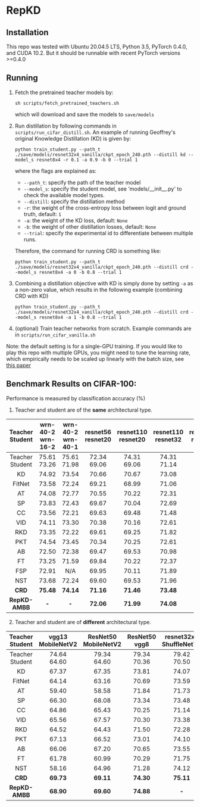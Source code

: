 # RepKD


## Installation

This repo was tested with Ubuntu 20.04.5 LTS, Python 3.5, PyTorch 0.4.0, and CUDA 10.2. But it should be runnable with recent PyTorch versions >=0.4.0

## Running

1. Fetch the pretrained teacher models by:

    ```
    sh scripts/fetch_pretrained_teachers.sh
    ```
   which will download and save the models to `save/models`
   
2. Run distillation by following commands in `scripts/run_cifar_distill.sh`. An example of running Geoffrey's original Knowledge Distillation (KD) is given by:

    ```
    python train_student.py --path_t ./save/models/resnet32x4_vanilla/ckpt_epoch_240.pth --distill kd --model_s resnet8x4 -r 0.1 -a 0.9 -b 0 --trial 1
    ```
    where the flags are explained as:
    - `--path_t`: specify the path of the teacher model
    - `--model_s`: specify the student model, see 'models/\_\_init\_\_.py' to check the available model types.
    - `--distill`: specify the distillation method
    - `-r`: the weight of the cross-entropy loss between logit and ground truth, default: `1`
    - `-a`: the weight of the KD loss, default: `None`
    - `-b`: the weight of other distillation losses, default: `None`
    - `--trial`: specify the experimental id to differentiate between multiple runs.
    
    Therefore, the command for running CRD is something like:
    ```
    python train_student.py --path_t ./save/models/resnet32x4_vanilla/ckpt_epoch_240.pth --distill crd --model_s resnet8x4 -a 0 -b 0.8 --trial 1
    ```
    
3. Combining a distillation objective with KD is simply done by setting `-a` as a non-zero value, which results in the following example (combining CRD with KD)
    ```
    python train_student.py --path_t ./save/models/resnet32x4_vanilla/ckpt_epoch_240.pth --distill crd --model_s resnet8x4 -a 1 -b 0.8 --trial 1     
    ```

4. (optional) Train teacher networks from scratch. Example commands are in `scripts/run_cifar_vanilla.sh`

Note: the default setting is for a single-GPU training. If you would like to play this repo with multiple GPUs, you might need to tune the learning rate, which empirically needs to be scaled up linearly with the batch size, see [this paper](https://arxiv.org/abs/1706.02677)

## Benchmark Results on CIFAR-100:

Performance is measured by classification accuracy (%)

1. Teacher and student are of the **same** architectural type.

| Teacher <br> Student | wrn-40-2 <br> wrn-16-2 | wrn-40-2 <br> wrn-40-1 | resnet56 <br> resnet20 | resnet110 <br> resnet20 | resnet110 <br> resnet32 | resnet32x4 <br> resnet8x4 | vgg13 <br> vgg8  |
|:--------------------:|:----------------------:|:----------------------:|:----------------------:|:-----------------------:|:-----------------------:|:-------------------------:|:----------------:|
| Teacher <br> Student |    75.61 <br> 73.26    |    75.61 <br> 71.98    |    72.34 <br> 69.06    |    74.31 <br> 69.06     |    74.31 <br> 71.14     |     79.42 <br> 72.50      | 74.64 <br> 70.36 |
|          KD          |         74.92          |         73.54          |         70.66          |          70.67          |          73.08          |           73.33           |      72.98       |
|        FitNet        |         73.58          |         72.24          |         69.21          |          68.99          |          71.06          |           73.50           |      71.02       |
|          AT          |         74.08          |         72.77          |         70.55          |          70.22          |          72.31          |           73.44           |      71.43       |
|          SP          |         73.83          |         72.43          |         69.67          |          70.04          |          72.69          |           72.94           |      72.68       |
|          CC          |         73.56          |         72.21          |         69.63          |          69.48          |          71.48          |           72.97           |      70.71       |
|         VID          |         74.11          |         73.30          |         70.38          |          70.16          |          72.61          |           73.09           |      71.23       |
|         RKD          |         73.35          |         72.22          |         69.61          |          69.25          |          71.82          |           71.90           |      71.48       |
|         PKT          |         74.54          |         73.45          |         70.34          |          70.25          |          72.61          |           73.64           |      72.88       |
|          AB          |         72.50          |         72.38          |         69.47          |          69.53          |          70.98          |           73.17           |      70.94       |
|          FT          |         73.25          |         71.59          |         69.84          |          70.22          |          72.37          |           72.86           |      70.58       |
|         FSP          |         72.91          |          N/A           |         69.95          |          70.11          |          71.89          |           72.62           |      70.23       |
|         NST          |         73.68          |         72.24          |         69.60          |          69.53          |          71.96          |           73.30           |      71.53       |
|       **CRD**        |       **75.48**        |       **74.14**        |       **71.16**        |        **71.46**        |        **73.48**        |         **75.51**         |    **73.94**     |
|    **RepKD-AMBB**    |         **-**          |         **-**          |       **72.06**        |        **71.99**        |        **74.08**        |           **-**           |    **74.70**     |
2. Teacher and student are of **different** architectural type.

| Teacher <br> Student | vgg13 <br> MobileNetV2 | ResNet50 <br> MobileNetV2 | ResNet50 <br> vgg8 | resnet32x4 <br> ShuffleNetV1 | resnet32x4 <br> ShuffleNetV2 | wrn-40-2 <br> ShuffleNetV1 |
|:--------------------:|:----------------------:|:-------------------------:|:------------------:|:----------------------------:|:----------------------------:|:--------------------------:|
| Teacher <br> Student |    74.64 <br> 64.60    |     79.34 <br> 64.60      |  79.34 <br> 70.36  |       79.42 <br> 70.50       |       79.42 <br> 71.82       |      75.61 <br> 70.50      |
|          KD          |         67.37          |           67.35           |       73.81        |            74.07             |            74.45             |           74.83            |
|        FitNet        |         64.14          |           63.16           |       70.69        |            73.59             |            73.54             |           73.73            |
|          AT          |         59.40          |           58.58           |       71.84        |            71.73             |            72.73             |           73.32            |
|          SP          |         66.30          |           68.08           |       73.34        |            73.48             |            74.56             |           74.52            |
|          CC          |         64.86          |           65.43           |       70.25        |            71.14             |            71.29             |           71.38            |
|         VID          |         65.56          |           67.57           |       70.30        |            73.38             |            73.40             |           73.61            |
|         RKD          |         64.52          |           64.43           |       71.50        |            72.28             |            73.21             |           72.21            |
|         PKT          |         67.13          |           66.52           |       73.01        |            74.10             |            74.69             |           73.89            |
|          AB          |         66.06          |           67.20           |       70.65        |            73.55             |            74.31             |           73.34            |
|          FT          |         61.78          |           60.99           |       70.29        |            71.75             |            72.50             |           72.03            |
|         NST          |         58.16          |           64.96           |       71.28        |            74.12             |            74.68             |           74.89            |
|       **CRD**        |       **69.73**        |         **69.11**         |     **74.30**      |          **75.11**           |          **75.65**           |         **76.05**          |
|    **RepKD-AMBB**    |       **68.90**        |         **69.60**         |     **74.88**      |            **-**             |            **-**             |           **-**            |




